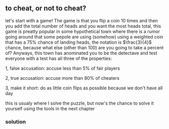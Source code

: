 ## to cheat, or not to cheat?

let's start with a game! The game is that you flip a coin 10 times and then you add the total number of heads and you want the most heads total, this game is preatty popular in some hypothetical town where there is a rumor going around that some pepole are using (somehow) using a weighted coin that has a $75$% chance of landing heads, the notation is $\frac{3}{4}$ chance, because what else (other than $100$) are you going to take a percent of? Anyways, this town has anominated you to be the detectave and test everyone with a test has all three of the properties:

1, false accusation: accuse less than $5$% of fair players

2, true accusation: accuse more than $80$% of cheaters

3, make it short: do as little coin flips as possible because we don't have all day

this is usualy where I solve the puzzle, but now's the chance to solve it yourself using the tools in the next chapter

### solution

